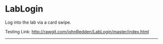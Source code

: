 # LabLogin
Log into the lab via a card swipe.

Testing Link: http://rawgit.com/johnRedden/LabLogin/master/index.html

---
